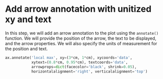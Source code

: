 # Add arrow annotation with unitized xy and text

In this step, we will add an arrow annotation to the plot using the `annotate()` function. We will provide the position of the arrow, the text to be displayed, and the arrow properties. We will also specify the units of measurement for the position and text.

```python
ax.annotate('local max', xy=(3*cm, 1*cm), xycoords='data',
            xytext=(0.8*cm, 0.95*cm), textcoords='data',
            arrowprops=dict(facecolor='black', shrink=0.05),
            horizontalalignment='right', verticalalignment='top')
```
